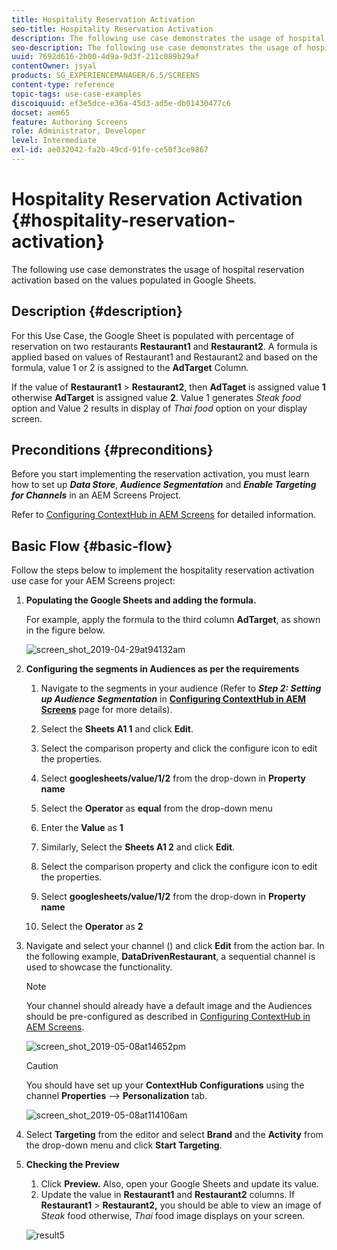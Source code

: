 ```yaml
---
title: Hospitality Reservation Activation
seo-title: Hospitality Reservation Activation
description: The following use case demonstrates the usage of hospital reservation activation based on the values populated in Google Sheets.
seo-description: The following use case demonstrates the usage of hospital reservation activation based on the values populated in Google Sheets.
uuid: 7692d616-2b00-4d9a-9d3f-211c089b29af
contentOwner: jsyal
products: SG_EXPERIENCEMANAGER/6.5/SCREENS
content-type: reference
topic-tags: use-case-examples
discoiquuid: ef3e5dce-e36a-45d3-ad5e-db01430477c6
docset: aem65
feature: Authoring Screens
role: Administrator, Developer
level: Intermediate
exl-id: ae032042-fa2b-49cd-91fe-ce50f3ce9867
---
```

# Hospitality Reservation Activation {#hospitality-reservation-activation}

The following use case demonstrates the usage of hospital reservation activation based on the values populated in Google Sheets.

## Description {#description}

For this Use Case, the Google Sheet is populated with percentage of reservation on two restaurants **Restaurant1** and **Restaurant2**. A formula is applied based on values of Restaurant1 and Restaurant2 and based on the formula, value 1 or 2 is assigned to the **AdTarget** Column.

If the value of **Restaurant1** &gt; **Restaurant2**, then **AdTaget** is assigned value **1** otherwise **AdTarget** is assigned value **2**. Value 1 generates *Steak food* option and Value 2 results in display of *Thai food* option on your display screen.

## Preconditions {#preconditions}

Before you start implementing the reservation activation, you must learn how to set up ***Data Store***, ***Audience Segmentation*** and ***Enable Targeting for Channels*** in an AEM Screens Project.

Refer to [Configuring ContextHub in AEM Screens](configuring-context-hub.md) for detailed information.

## Basic Flow {#basic-flow}

Follow the steps below to implement the hospitality reservation activation use case for your AEM Screens project:

1. **Populating the Google Sheets and adding the formula.**

   For example, apply the formula to the third column **AdTarget**, as shown in the figure below.

   ![screen_shot_2019-04-29at94132am](assets/screen_shot_2019-04-29at94132am.png)

1. **Configuring the segments in Audiences as per the requirements**

    1. Navigate to the segments in your audience (Refer to ***Step 2: Setting up Audience Segmentation*** in **[Configuring ContextHub in AEM Screens](configuring-context-hub.md)** page for more details).

    1. Select the **Sheets A1 1** and click **Edit**.

    1. Select the comparison property and click the configure icon to edit the properties.
    1. Select **googlesheets/value/1/2** from the drop-down in **Property name**

    1. Select the **Operator** as **equal** from the drop-down menu

    1. Enter the **Value** as **1**

    1. Similarly, Select the **Sheets A1 2** and click **Edit**.

    1. Select the comparison property and click the configure icon to edit the properties.
    1. Select **googlesheets/value/1/2** from the drop-down in **Property name**

    1. Select the **Operator** as **2**

1. Navigate and select your channel () and click **Edit** from the action bar. In the following example, **DataDrivenRestaurant**, a sequential channel is used to showcase the functionality.

   >[!NOTE]
   >
   >Your channel should already have a default image and the Audiences should be pre-configured as described in [Configuring ContextHub in AEM Screens](configuring-context-hub.md).

   ![screen_shot_2019-05-08at14652pm](assets/screen_shot_2019-05-08at14652pm.png)

   >[!CAUTION]
   >
   >You should have set up your **ContextHub** **Configurations** using the channel **Properties** --&gt; **Personalization** tab.

   ![screen_shot_2019-05-08at114106am](assets/screen_shot_2019-05-08at114106am.png)

1. Select **Targeting** from the editor and select **Brand** and the **Activity** from the drop-down menu and click **Start Targeting**.
1. **Checking the Preview**

    1. Click **Preview.** Also, open your Google Sheets and update its value.
    1. Update the value in **Restaurant1** and **Restaurant2** columns. If **Restaurant1** &gt; **Restaurant2,** you should be able to view an image of *Steak* food otherwise, *Thai* food image displays on your screen.

   ![result5](assets/result5.gif)
